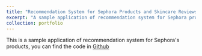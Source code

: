 ```yaml
---
title: "Recommendation System for Sephora Products and Skincare Reviews"
excerpt: "A sample application of recommendation system for Sephora products<br/><img src='/images/recommendation_example.png'>"
collection: portfolio
---
```


This is a sample application of recommendation system for Sephora's products, you can find the code in [Github](https://github.com/rickliang-JY/Recommend-System-for-Sephora-Products-and-Skincare-Reviews)
